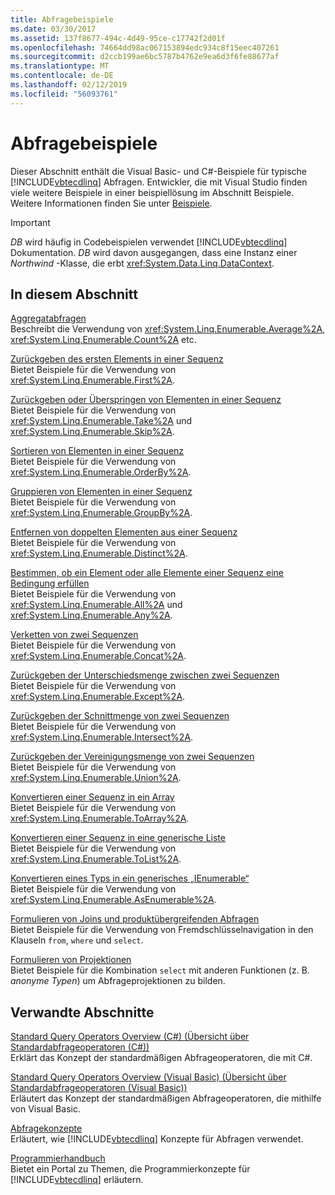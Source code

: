 ```yaml
---
title: Abfragebeispiele
ms.date: 03/30/2017
ms.assetid: 137f8677-494c-4d49-95ce-c17742f2d01f
ms.openlocfilehash: 74664dd98ac067153894edc934c8f15eec407261
ms.sourcegitcommit: d2ccb199ae6bc5787b4762e9ea6d3f6fe88677af
ms.translationtype: MT
ms.contentlocale: de-DE
ms.lasthandoff: 02/12/2019
ms.locfileid: "56093761"
---
```

# <a name="query-examples"></a>Abfragebeispiele
Dieser Abschnitt enthält die Visual Basic- und C#-Beispiele für typische [!INCLUDE[vbtecdlinq](../../../../../../includes/vbtecdlinq-md.md)] Abfragen. Entwickler, die mit Visual Studio finden viele weitere Beispiele in einer beispiellösung im Abschnitt Beispiele. Weitere Informationen finden Sie unter [Beispiele](../../../../../../docs/framework/data/adonet/sql/linq/samples.md).  
  
> [!IMPORTANT]
>  *DB* wird häufig in Codebeispielen verwendet [!INCLUDE[vbtecdlinq](../../../../../../includes/vbtecdlinq-md.md)] Dokumentation. *DB* wird davon ausgegangen, dass eine Instanz einer *Northwind* -Klasse, die erbt <xref:System.Data.Linq.DataContext>.  
  
## <a name="in-this-section"></a>In diesem Abschnitt  
 [Aggregatabfragen](../../../../../../docs/framework/data/adonet/sql/linq/aggregate-queries.md)  
 Beschreibt die Verwendung von <xref:System.Linq.Enumerable.Average%2A>, <xref:System.Linq.Enumerable.Count%2A> etc.  
  
 [Zurückgeben des ersten Elements in einer Sequenz](../../../../../../docs/framework/data/adonet/sql/linq/return-the-first-element-in-a-sequence.md)  
 Bietet Beispiele für die Verwendung von <xref:System.Linq.Enumerable.First%2A>.  
  
 [Zurückgeben oder Überspringen von Elementen in einer Sequenz](../../../../../../docs/framework/data/adonet/sql/linq/return-or-skip-elements-in-a-sequence.md)  
 Bietet Beispiele für die Verwendung von <xref:System.Linq.Enumerable.Take%2A> und <xref:System.Linq.Enumerable.Skip%2A>.  
  
 [Sortieren von Elementen in einer Sequenz](../../../../../../docs/framework/data/adonet/sql/linq/sort-elements-in-a-sequence.md)  
 Bietet Beispiele für die Verwendung von <xref:System.Linq.Enumerable.OrderBy%2A>.  
  
 [Gruppieren von Elementen in einer Sequenz](../../../../../../docs/framework/data/adonet/sql/linq/group-elements-in-a-sequence.md)  
 Bietet Beispiele für die Verwendung von <xref:System.Linq.Enumerable.GroupBy%2A>.  
  
 [Entfernen von doppelten Elementen aus einer Sequenz](../../../../../../docs/framework/data/adonet/sql/linq/eliminate-duplicate-elements-from-a-sequence.md)  
 Bietet Beispiele für die Verwendung von <xref:System.Linq.Enumerable.Distinct%2A>.  
  
 [Bestimmen, ob ein Element oder alle Elemente einer Sequenz eine Bedingung erfüllen](../../../../../../docs/framework/data/adonet/sql/linq/determine-if-any-or-all-elements-in-a-sequence-satisfy-a-condition.md)  
 Bietet Beispiele für die Verwendung von <xref:System.Linq.Enumerable.All%2A> und <xref:System.Linq.Enumerable.Any%2A>.  
  
 [Verketten von zwei Sequenzen](../../../../../../docs/framework/data/adonet/sql/linq/concatenate-two-sequences.md)  
 Bietet Beispiele für die Verwendung von <xref:System.Linq.Enumerable.Concat%2A>.  
  
 [Zurückgeben der Unterschiedsmenge zwischen zwei Sequenzen](../../../../../../docs/framework/data/adonet/sql/linq/return-the-set-difference-between-two-sequences.md)  
 Bietet Beispiele für die Verwendung von <xref:System.Linq.Enumerable.Except%2A>.  
  
 [Zurückgeben der Schnittmenge von zwei Sequenzen](../../../../../../docs/framework/data/adonet/sql/linq/return-the-set-intersection-of-two-sequences.md)  
 Bietet Beispiele für die Verwendung von <xref:System.Linq.Enumerable.Intersect%2A>.  
  
 [Zurückgeben der Vereinigungsmenge von zwei Sequenzen](../../../../../../docs/framework/data/adonet/sql/linq/return-the-set-union-of-two-sequences.md)  
 Bietet Beispiele für die Verwendung von <xref:System.Linq.Enumerable.Union%2A>.  
  
 [Konvertieren einer Sequenz in ein Array](../../../../../../docs/framework/data/adonet/sql/linq/convert-a-sequence-to-an-array.md)  
 Bietet Beispiele für die Verwendung von <xref:System.Linq.Enumerable.ToArray%2A>.  
  
 [Konvertieren einer Sequenz in eine generische Liste](../../../../../../docs/framework/data/adonet/sql/linq/convert-a-sequence-to-a-generic-list.md)  
 Bietet Beispiele für die Verwendung von <xref:System.Linq.Enumerable.ToList%2A>.  
  
 [Konvertieren eines Typs in ein generisches „IEnumerable“](../../../../../../docs/framework/data/adonet/sql/linq/convert-a-type-to-a-generic-ienumerable.md)  
 Bietet Beispiele für die Verwendung von <xref:System.Linq.Enumerable.AsEnumerable%2A>.  
  
 [Formulieren von Joins und produktübergreifenden Abfragen](../../../../../../docs/framework/data/adonet/sql/linq/formulate-joins-and-cross-product-queries.md)  
 Bietet Beispiele für die Verwendung von Fremdschlüsselnavigation in den Klauseln `from`, `where` und `select`.  
  
 [Formulieren von Projektionen](../../../../../../docs/framework/data/adonet/sql/linq/formulate-projections.md)  
 Bietet Beispiele für die Kombination `select` mit anderen Funktionen (z. B. *anonyme Typen*) um Abfrageprojektionen zu bilden.  
  
## <a name="related-sections"></a>Verwandte Abschnitte  
 [Standard Query Operators Overview (C#) (Übersicht über Standardabfrageoperatoren (C#))](../../../../../csharp/programming-guide/concepts/linq/standard-query-operators-overview.md)  
 Erklärt das Konzept der standardmäßigen Abfrageoperatoren, die mit C#.  
  
 [Standard Query Operators Overview (Visual Basic) (Übersicht über Standardabfrageoperatoren (Visual Basic))](../../../../../visual-basic/programming-guide/concepts/linq/standard-query-operators-overview.md)  
 Erläutert das Konzept der standardmäßigen Abfrageoperatoren, die mithilfe von Visual Basic.  
  
 [Abfragekonzepte](../../../../../../docs/framework/data/adonet/sql/linq/query-concepts.md)  
 Erläutert, wie [!INCLUDE[vbtecdlinq](../../../../../../includes/vbtecdlinq-md.md)] Konzepte für Abfragen verwendet.  
  
 [Programmierhandbuch](../../../../../../docs/framework/data/adonet/sql/linq/programming-guide.md)  
 Bietet ein Portal zu Themen, die Programmierkonzepte für [!INCLUDE[vbtecdlinq](../../../../../../includes/vbtecdlinq-md.md)] erläutern.
